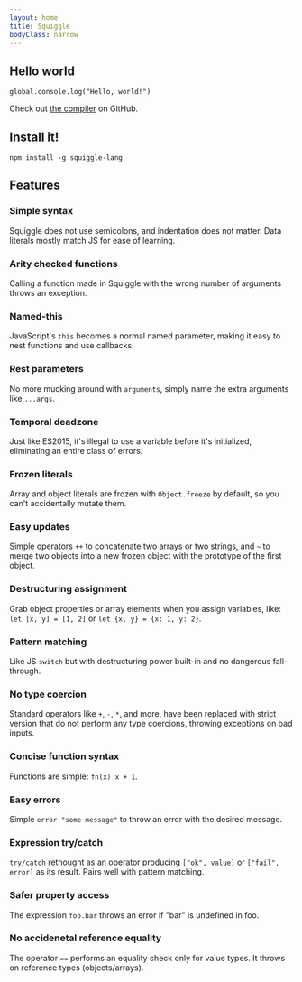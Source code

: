 ```yaml
---
layout: home
title: Squiggle
bodyClass: narrow
---
```


## Hello world

```squiggle
global.console.log("Hello, world!")
```

Check out [the compiler][squiggle] on GitHub.

## Install it!
```
npm install -g squiggle-lang
```

## Features

<div class="feature-list">
    <div class="feature">
        <h3>Simple syntax</h3>
        <p>
            Squiggle does not use semicolons, and indentation does not matter. Data literals mostly match JS for ease of learning.
        </p>
    </div>
    <div class="feature">
        <h3>Arity checked functions</h3>
        <p>
            Calling a function made in Squiggle with the wrong number of arguments throws an exception.
        </p>
    </div>
    <div class="feature">
        <h3>Named-this</h3>
        <p>
            JavaScript's <code>this</code> becomes a normal named parameter, making it easy to nest functions and use callbacks.
        </p>
    </div>
    <div class="feature">
        <h3>Rest parameters</h3>
        <p>
            No more mucking around with <code>arguments</code>, simply name the extra arguments like <code>...args</code>.
        </p>
    </div>
    <div class="feature">
        <h3>Temporal deadzone</h3>
        <p>
            Just like ES2015, it's illegal to use a variable before it's initialized, eliminating an entire class of errors.
        </p>
    </div>
    <div class="feature">
        <h3>Frozen literals</h3>
        <p>
            Array and object literals are frozen with <code>Object.freeze</code> by default, so you can't accidentally mutate them.
        </p>
    </div>
    <div class="feature">
        <h3>Easy updates</h3>
        <p>
            Simple operators <code>++</code> to concatenate two arrays or two strings, and <code>~</code> to merge two objects into a new frozen object with the prototype of the first object.
        </p>
    </div>
    <div class="feature">
        <h3>Destructuring assignment</h3>
        <p>
            Grab object properties or array elements when you assign variables, like: <code>let [x, y] = [1, 2]</code> or <code>let {x, y} = {x: 1, y: 2}</code>.
        </p>
    </div>
    <div class="feature">
        <h3>Pattern matching</h3>
        <p>
            Like JS <code>switch</code> but with destructuring power built-in and no dangerous fall-through.
        </p>
    </div>
    <div class="feature">
        <h3>No type coercion</h3>
        <p>
            Standard operators like <code>+</code>, <code>-</code>, <code>*</code>, and more, have been replaced with strict version that do not perform any type coercions, throwing exceptions on bad inputs.
        </p>
    </div>
    <div class="feature">
        <h3>Concise function syntax</h3>
        <p>
            Functions are simple: <code>fn(x) x + 1</code>.
        </p>
    </div>
    <div class="feature">
        <h3>Easy errors</h3>
        <p>
            Simple <code>error "some message"</code> to throw an error with the desired message.
        </p>
    </div>
    <div class="feature">
        <h3>Expression try/catch</h3>
        <p>
            <code>try/catch</code> rethought as an operator producing <code>["ok", value]</code> or <code>["fail", error]</code> as its result. Pairs well with pattern matching.
        </p>
    </div>
    <div class="feature">
        <h3>Safer property access</h3>
        <p>
            The expression <code>foo.bar</code> throws an error if "bar" is undefined in foo.
        </p>
    </div>
    <div class="feature">
        <h3>No accidenetal reference equality</h3>
        <p>
            The operator <code>==</code> performs an equality check only for value types. It throws on reference types (objects/arrays).
        </p>
    </div>
</div>

[squiggle]: https://github.com/squiggle-lang/squiggle-lang
